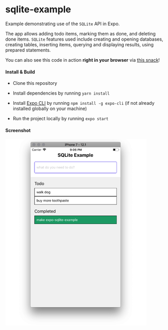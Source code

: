 # sqlite-example

Example demonstrating use of the `SQLite` API in Expo.

The app allows adding todo items, marking them as done, and deleting done items.
`SQLite` features used include creating and opening databases, creating tables,
inserting items, querying and displaying results, using prepared statements.

You can also see this code in action **right in your browser** via [this snack](https://snack.expo.io/@charliecruzan/sqlite-example)!

#### Install & Build

- Clone this repository

- Install dependencies by running `yarn install`

- Install [Expo CLI](https://docs.expo.io/versions/latest/workflow/expo-cli/) by running `npm install -g expo-cli` (if not already installed globally on your machine)

- Run the project locally by running `expo start`

#### Screenshot

<img src="screenshots/2.png?raw=true" width="440" />
